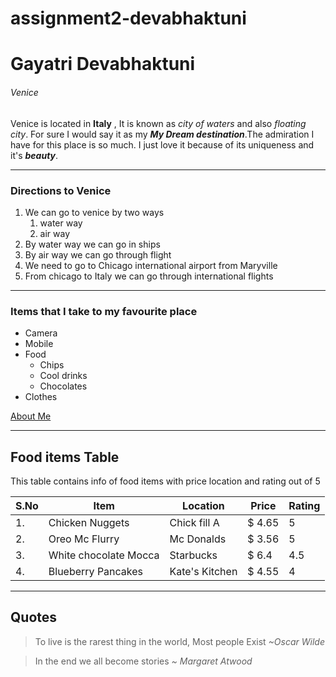 # assignment2-devabhaktuni
# Gayatri Devabhaktuni
###### Venice

Venice is located in **Italy** , It is known as *city of waters* and also *floating city*. For sure I would say it as my ***My Dream destination***.The admiration I have for this place is so much. I just love it because of its uniqueness and it's ***beauty***. 

---
### Directions to Venice
1. We can go to venice by two ways
    1. water way
    2. air way
2. By water way we can go in ships 
3. By air way we can go through flight
4. We need to go to Chicago international airport from Maryville
5. From chicago to Italy we can go through international flights

-----
### Items that I take to my favourite place
* Camera
* Mobile
* Food
    * Chips
    * Cool drinks
    * Chocolates
* Clothes

[About Me](https://github.com/gayatridevabhaktuni/assignment2-devabhaktuni/blob/main/AboutMe.md)

---
## Food items Table

This table contains info of food items with price location and rating out of 5

| S.No| Item | Location | Price | Rating |
|-----|------|----------|-------|--------|
| 1.| Chicken Nuggets | Chick fill A | $ 4.65| 5|
|2. | Oreo Mc Flurry | Mc Donalds | $ 3.56 | 5 |
|3. | White chocolate Mocca | Starbucks | $ 6.4 | 4.5|
|4. | Blueberry Pancakes | Kate's Kitchen | $ 4.55 | 4|

----
## Quotes
> To live is the rarest thing in the world, Most people Exist *~Oscar Wilde*<br>

> In the end we all become stories *~ Margaret Atwood*


